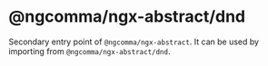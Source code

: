 # @ngcomma/ngx-abstract/dnd

Secondary entry point of `@ngcomma/ngx-abstract`. It can be used by importing from `@ngcomma/ngx-abstract/dnd`.

